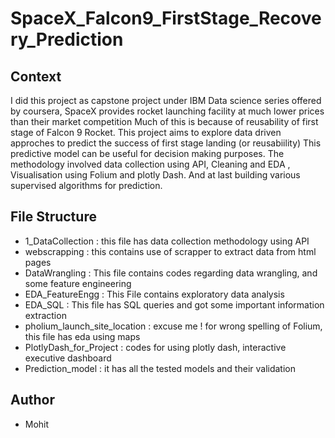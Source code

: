 # SpaceX_Falcon9_FirstStage_Recovery_Prediction
## Context
I did this project as capstone project under IBM Data science series offered by coursera, SpaceX provides rocket launching facility at much lower prices than their market competition 
Much of this is because of reusability of first stage of Falcon 9 Rocket. This project aims to explore data driven  approches to predict the success of first stage landing (or reusabiility)
This predictive model can be useful for decision making purposes. The methodology involved data collection using API, Cleaning and EDA , Visualisation using Folium and plotly Dash. 
And at last building various supervised algorithms for prediction.
## File Structure
* 1_DataCollection : this file has data collection methodology using API
* webscrapping : this contains use of scrapper to extract data from html pages
* DataWrangling : This file contains codes regarding data wrangling, and some feature engineering
* EDA_FeatureEngg : This File contains exploratory data analysis
* EDA_SQL : This file has SQL queries and got some important information extraction
* pholium_launch_site_location : excuse me ! for wrong spelling of Folium, this file has eda using maps
* PlotlyDash_for_Project : codes for using plotly dash, interactive executive dashboard
* Prediction_model : it has all the tested models and their validation
## Author 
* Mohit
